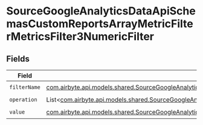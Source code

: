# SourceGoogleAnalyticsDataApiSchemasCustomReportsArrayMetricFilterMetricsFilter3NumericFilter


## Fields

| Field                                                                                                                                                                                                                                                                       | Type                                                                                                                                                                                                                                                                        | Required                                                                                                                                                                                                                                                                    | Description                                                                                                                                                                                                                                                                 |
| --------------------------------------------------------------------------------------------------------------------------------------------------------------------------------------------------------------------------------------------------------------------------- | --------------------------------------------------------------------------------------------------------------------------------------------------------------------------------------------------------------------------------------------------------------------------- | --------------------------------------------------------------------------------------------------------------------------------------------------------------------------------------------------------------------------------------------------------------------------- | --------------------------------------------------------------------------------------------------------------------------------------------------------------------------------------------------------------------------------------------------------------------------- |
| `filterName`                                                                                                                                                                                                                                                                | [com.airbyte.api.models.shared.SourceGoogleAnalyticsDataApiSchemasCustomReportsArrayMetricFilterMetricsFilter3ExpressionFilterFilterName](../../models/shared/SourceGoogleAnalyticsDataApiSchemasCustomReportsArrayMetricFilterMetricsFilter3ExpressionFilterFilterName.md) | :heavy_check_mark:                                                                                                                                                                                                                                                          | N/A                                                                                                                                                                                                                                                                         |
| `operation`                                                                                                                                                                                                                                                                 | List<[com.airbyte.api.models.shared.SourceGoogleAnalyticsDataApiSchemasCustomReportsArrayMetricFilterMetricsFilter3ExpressionValidEnums](../../models/shared/SourceGoogleAnalyticsDataApiSchemasCustomReportsArrayMetricFilterMetricsFilter3ExpressionValidEnums.md)>       | :heavy_check_mark:                                                                                                                                                                                                                                                          | N/A                                                                                                                                                                                                                                                                         |
| `value`                                                                                                                                                                                                                                                                     | [com.airbyte.api.models.shared.SourceGoogleAnalyticsDataApiSchemasCustomReportsArrayMetricFilterMetricsFilter3Value](../../models/shared/SourceGoogleAnalyticsDataApiSchemasCustomReportsArrayMetricFilterMetricsFilter3Value.md)                                           | :heavy_check_mark:                                                                                                                                                                                                                                                          | N/A                                                                                                                                                                                                                                                                         |